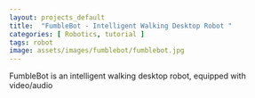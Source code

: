 ```yaml
---
layout: projects_default
title:  "FumbleBot - Intelligent Walking Desktop Robot "
categories: [ Robotics, tutorial ]
tags: robot
image: assets/images/fumblebot/fumblebot.jpg
---
```


FumbleBot is an intelligent walking desktop robot, equipped with video/audio